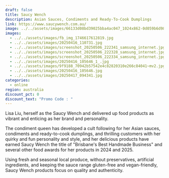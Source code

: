 ```yaml
---
draft: false
title: Saucy Wench
description: Asian Sauces, Condiments and Ready-To-Cook Dumplings
link: https://www.saucywench.com.au/
image: ../../assets/images/66133d08bd39025bba4ac047_1024x862-0d059b6d981dddd5d04d62df4f0240a1.jpeg
images:
  - ../../assets/images/fb_img_1746617612819.jpg
  - ../../assets/images/20250416_110731.jpg
  - ../../assets/images/screenshot_20250506_222341_samsung_internet.jpg
  - ../../assets/images/screenshot_20250506_222328_samsung_internet.jpg
  - ../../assets/images/screenshot_20250506_222334_samsung_internet.jpg
  - ../../assets/images/20250416_105646_1_.jpg
  - ../../assets/images/9f9188_70942b57542e4c82820310e266c84041~mv2.jpg
  - ../../assets/images/20250416_105646.jpg
  - ../../assets/images/20250417_094341.jpg
categories:
  - online
region: australia
discount_pct: 0
discount_text: "Promo Code : "
---
```

Lisa Liu, herself as the Saucy Wench and delivered up food products as vibrant and enticing as her brand and personality.

The condiment queen has developed a cult following for her Asian sauces, condiments and ready-to-cook dumplings, and thrilling customers with her quirky and fun personality and style, and her delicious products have earned Saucy Wench the title of "Brisbane's Best Handmade Business" and several other food awards for her products in 2024 and 2025.

Using fresh and seasonal local produce, without preservatives, artificial ingredients, and keeping the sauce range gluten-free and vegan-friendly, Saucy Wench products focus on quality and authenticity.
